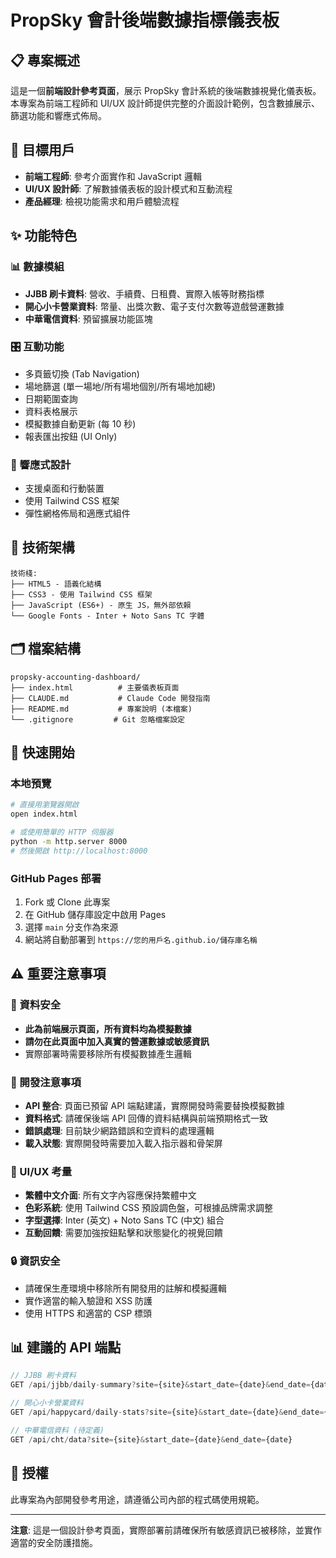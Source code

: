 # PropSky 會計後端數據指標儀表板

## 📋 專案概述

這是一個**前端設計參考頁面**，展示 PropSky 會計系統的後端數據視覺化儀表板。本專案為前端工程師和 UI/UX 設計師提供完整的介面設計範例，包含數據展示、篩選功能和響應式佈局。

## 🎯 目標用戶

- **前端工程師**: 參考介面實作和 JavaScript 邏輯
- **UI/UX 設計師**: 了解數據儀表板的設計模式和互動流程
- **產品經理**: 檢視功能需求和用戶體驗流程

## ✨ 功能特色

### 📊 數據模組
- **JJBB 刷卡資料**: 營收、手續費、日租費、實際入帳等財務指標
- **開心小卡營業資料**: 幣量、出獎次數、電子支付次數等遊戲營運數據
- **中華電信資料**: 預留擴展功能區塊

### 🎛️ 互動功能
- 多頁籤切換 (Tab Navigation)
- 場地篩選 (單一場地/所有場地個別/所有場地加總)
- 日期範圍查詢
- 資料表格展示
- 模擬數據自動更新 (每 10 秒)
- 報表匯出按鈕 (UI Only)

### 📱 響應式設計
- 支援桌面和行動裝置
- 使用 Tailwind CSS 框架
- 彈性網格佈局和適應式組件

## 🔧 技術架構

```
技術棧:
├── HTML5 - 語義化結構
├── CSS3 - 使用 Tailwind CSS 框架
├── JavaScript (ES6+) - 原生 JS，無外部依賴
└── Google Fonts - Inter + Noto Sans TC 字體
```

## 🗂️ 檔案結構

```
propsky-accounting-dashboard/
├── index.html          # 主要儀表板頁面
├── CLAUDE.md           # Claude Code 開發指南
├── README.md           # 專案說明 (本檔案)
└── .gitignore         # Git 忽略檔案設定
```

## 🚀 快速開始

### 本地預覽
```bash
# 直接用瀏覽器開啟
open index.html

# 或使用簡單的 HTTP 伺服器
python -m http.server 8000
# 然後開啟 http://localhost:8000
```

### GitHub Pages 部署
1. Fork 或 Clone 此專案
2. 在 GitHub 儲存庫設定中啟用 Pages
3. 選擇 `main` 分支作為來源
4. 網站將自動部署到 `https://您的用戶名.github.io/儲存庫名稱`

## ⚠️ 重要注意事項

### 🔴 資料安全
- **此為前端展示頁面，所有資料均為模擬數據**
- **請勿在此頁面中加入真實的營運數據或敏感資訊**
- 實際部署時需要移除所有模擬數據產生邏輯

### 🔧 開發注意事項
- **API 整合**: 頁面已預留 API 端點建議，實際開發時需要替換模擬數據
- **資料格式**: 請確保後端 API 回傳的資料結構與前端預期格式一致
- **錯誤處理**: 目前缺少網路錯誤和空資料的處理邏輯
- **載入狀態**: 實際開發時需要加入載入指示器和骨架屏

### 🎨 UI/UX 考量
- **繁體中文介面**: 所有文字內容應保持繁體中文
- **色彩系統**: 使用 Tailwind CSS 預設調色盤，可根據品牌需求調整
- **字型選擇**: Inter (英文) + Noto Sans TC (中文) 組合
- **互動回饋**: 需要加強按鈕點擊和狀態變化的視覺回饋

### 🔒 資訊安全
- 請確保生產環境中移除所有開發用的註解和模擬邏輯
- 實作適當的輸入驗證和 XSS 防護
- 使用 HTTPS 和適當的 CSP 標頭

## 📊 建議的 API 端點

```javascript
// JJBB 刷卡資料
GET /api/jjbb/daily-summary?site={site}&start_date={date}&end_date={date}

// 開心小卡營業資料  
GET /api/happycard/daily-stats?site={site}&start_date={date}&end_date={date}

// 中華電信資料 (待定義)
GET /api/cht/data?site={site}&start_date={date}&end_date={date}
```

## 📝 授權

此專案為內部開發參考用途，請遵循公司內部的程式碼使用規範。

---

**注意**: 這是一個設計參考頁面，實際部署前請確保所有敏感資訊已被移除，並實作適當的安全防護措施。